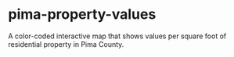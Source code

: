 # pima-property-values
A color-coded interactive map that shows values per square foot of residential property in Pima County.

